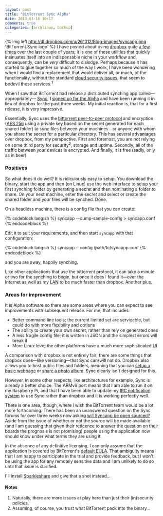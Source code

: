 ```yaml
---
layout: post
title: "BitTorrent Sync Alpha"
date: 2013-03-16 10:17
comments: true
categories: [archlinux, backup]
---
```

{% img left http://dl.dropbox.com/u/261312/Blog-images/syncapp.png 'BitTorrent Sync logo' %}
I have posted about using [dropbox](http://dropbox.com 'dropbox homepage') quite
[a few times](https://duckduckgo.com/?sites=jasonwryan.com&q=dropbox 'DDG search results')
over the last couple of years; it is one of those utilities that quickly insinuates itself
into an indispensable niche in your workflow and, consequently, can be *very* difficult to
dislodge. Perhaps because it has started to glue together so much of the way I work, I have 
been wondering when I would find a replacement that would deliver all, or much, of the 
functionality, without the standard 
[cloud security issues](http://arstechnica.com/security/2012/07/dropbox-confirms-it-got-hacked-will-offer-two-factor-authentication/ 'Ars post on the dropbox hack'),
that seem to bedevil these services.<sup>1</sup>

When I saw that BitTorrent had release a distributed synching app called—appropriately—
[Sync](http://blog.bittorrent.com/2013/01/24/test-bittorrent-sync-pre-alpha/ 'Blog post on sync release'),
I [signed up for the Alpha](http://labs.bittorrent.com/experiments/sync.html 'Invitation form') and
have been running it in lieu of dropbox for the past three weeks. My initial reaction is, 
that for a first release, it is very impressive.

Essentially, Sync uses the 
[bittorrent peer-to-peer protocol](https://en.wikipedia.org/wiki/Bittorent 'Wikipedia entry')
and encryption 
([AES 256](https://en.wikipedia.org/wiki/Aes_256 'Wikipedia entry on the standard')
using a private key based on the secret generated for each shared folder) 
to sync files between your machines—or anyone with whom you share the secret 
for a particular directory. This has several advantages over dropbox, from my perspective. 
First and foremost, you are not relying on some third party for security<sup>2</sup>, storage
and uptime. Secondly, all of the traffic between your devices is encrypted. And finally,
it is free (sadly, only as in beer).

### Positives
So what does it do well? It is ridiculously easy to setup. You download the binary, start 
the app and then (on Linux) use the web interface to setup your first synching folder by
generating a secret and then nominating a folder to share. On your next machine, enter the
secret and select or create the shared folder and your files will be synched. Done.

On a headless machine, there is a config file that you can create:

{% codeblock lang:sh %}
syncapp --dump-sample-config > syncapp.conf
{% endcodeblock %}

Edit it to suit your requirements, and then start `syncapp` with that configuration:

{% codeblock lang:sh %}
syncapp --config /path/to/syncapp.conf
{% endcodeblock %}

and you are away, happily synching.

Like other applications that use the bittorrent protocol, it can take a minute or
two for the synching to begin, but once it does I found it—over the Internet as well
as my <acronym title="Local Area Network">LAN</acronym> to be much faster than
dropbox. Another plus.

### Areas for improvement
It is Alpha software so there are some areas where you can expect to see improvements
with subsequent release. For me, that includes:

* Better command line tools; the current limited set are servicable, but could do
with more flexibility and options
* The ability to create your own secret, rather than rely on generated ones
* A less fragile config file; it is written in JSON and the simplest errors will 
break it
* More Linux love; the other platforms have a much more sophisticated <acronym title="User Interface">UI</acronym>

A comparison with dropbox is not entirely fair; there are some things that dropbox
does—like versioning—that Sync can/will not do. Dropbox also allows you to host
public files and folders, meaning that you can
[setup a basic webpage](http://jasonwryan.com/blog/2010/01/11/using-dropbox-to-share-dotfiles/ 'Post on using dropbox to host dotfiles')
or [share a photo album](https://www.dropbox.com/sh/t6ko1rbl9edy8p4/OkwVLtY5fO 'My Top 10 Albums').
Sync clearly isn't designed for this.

However, in some other respects, like architectures
for example, Sync is already a better choice. The ARMv6 port means that I am able 
to run it on my Raspberry Pi, and that I have been able to update my 
[IRC notification system](http://jasonwryan.com/blog/2011/11/07/irc-dzen/ 'Post on IRC highlights')
to use Sync rather than dropbox and it is working perfectly well.

There is one area, though, where I wish the BitTorrent team would be a lot more
forthcoming. There has been an unanswered question on the Sync forums for 
over three weeks now asking
[will Syncapp be open sourced?](http://forum.bittorrent.com/topic/8816-will-syncapp-be-open-source/ 'Syncapp Forums')
Aside from the issue of whether or not the source will be made available (and I am guessing
that given their reticence to answer the question on their boards the prognosis
is not promising) people using the application now should know under what terms
they are using it. 

In the absence of any definitive licensing, I can only assume that the application
is covered by BitTorrent's 
[default EULA](http://www.bittorrent.com/legal/eula 'Licensing agreement on BitTorrent site').
That ambiguity means that I am happy to participate in the
trial and provide feedback, but I won't be using the app for any remotely 
sensitive data and I am unlikely to do so until that issue is clarified.

I'll install [Sparkleshare](http://sparkleshare.org/ 'Sparkleshare site')
and give that a shot instead…

#### Notes
1. Naturally, there are more issues at play here than just their (in)security policies.
2. Assuming, of course, you trust what BitTorrent pack into the binary…
